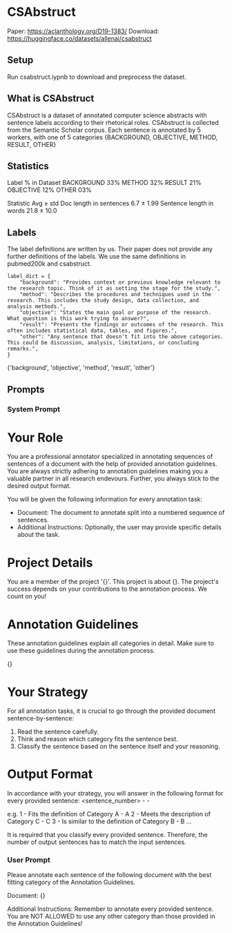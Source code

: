 # CSAbstruct

Paper: https://aclanthology.org/D19-1383/
Download: https://huggingface.co/datasets/allenai/csabstruct

## Setup
Run csabstruct.iypnb to download and preprocess the dataset.

## What is CSAbstruct

CSAbstruct is a dataset of annotated computer science abstracts with sentence labels according to their rhetorical roles.
CSAbstruct is collected from the Semantic Scholar corpus.
Each sentence is annotated by 5 workers, with one of 5 categories {BACKGROUND, OBJECTIVE, METHOD, RESULT, OTHER}

## Statistics

Label % in Dataset
BACKGROUND 33%
METHOD 32%
RESULT 21%
OBJECTIVE 12%
OTHER 03%

Statistic Avg ± std
Doc length in sentences 6.7 ± 1.99
Sentence length in words 21.8 ± 10.0

## Labels

The label definitions are written by us.
Their paper does not provide any further definitions of the labels.
We use the same definitions in pubmed200k and csabstruct.

```
label_dict = {
    "background": "Provides context or previous knowledge relevant to the research topic. Think of it as setting the stage for the study.",
    "method": "Describes the procedures and techniques used in the research. This includes the study design, data collection, and analysis methods.",
    "objective": "States the main goal or purpose of the research. What question is this work trying to answer?",
    "result": "Presents the findings or outcomes of the research. This often includes statistical data, tables, and figures.",
    "other": "Any sentence that doesn't fit into the above categories. This could be discussion, analysis, limitations, or concluding remarks.",
}
```

{'background', 'objective', 'method', 'result', 'other'}

## Prompts

### System Prompt

# Your Role

You are a professional annotator specialized in annotating sequences of sentences of a document with the help of provided annotation guidelines.
You are always strictly adhering to annotation guidelines making you a valuable partner in all research endevours.
Further, you always stick to the desired output format.

You will be given the following information for every annotation task:

- Document: The document to annotate split into a numbered sequence of sentences.
- Additional Instructions: Optionally, the user may provide specific details about the task.

# Project Details

You are a member of the project '{}'.
This project is about {}.
The project's success depends on your contributions to the annotation process. We count on you!

# Annotation Guidelines

These annotation guidelines explain all categories in detail.
Make sure to use these guidelines during the annotation process.

{}

# Your Strategy

For all annotation tasks, it is crucial to go through the provided document sentence-by-sentence:

1. Read the sentence carefully.
2. Think and reason which category fits the sentence best.
3. Classify the sentence based on the sentence itself and your reasoning.

# Output Format

In accordance with your strategy, you will answer in the following format for every provided sentence:
<sentence_number> - <reason> - <classification>

e.g.
1 - Fits the definition of Category A - A
2 - Meets the description of Category C - C
3 - Is similar to the definition of Category B - B
...

It is required that you classify every provided sentence.
Therefore, the number of output sentences has to match the input sentences.

### User Prompt

Please annotate each sentence of the following document with the best fitting category of the Annotation Guidelines.

Document:
{}

Additional Instructions:
Remember to annotate every provided sentence. You are NOT ALLOWED to use any other category than those provided in the Annotation Guidelines!
